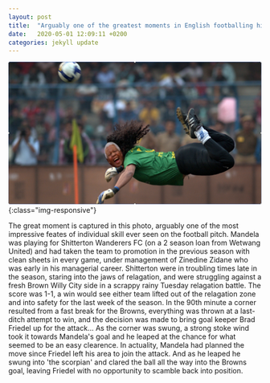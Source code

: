 ```yaml
---
layout: post
title:  "Arguably one of the greatest moments in English footballing history..but long forgotten."
date:   2020-05-01 12:09:11 +0200
categories: jekyll update
---
```

![The great moment captured](/images/NM_goal.png){:class="img-responsive"}


The great moment is captured in this photo, arguably one of the most impressive feates of individual skill ever seen on the football pitch. Mandela was playing for Shitterton Wanderers FC (on a 2 season loan from Wetwang United) and had taken the team to promotion in the previous season with clean sheets in every game, under management of Zinedine Zidane who was early in his managerial career. Shitterton were in troubling times late in the season, staring into the jaws of relagation, and were struggling against a fresh Brown Willy City side in a scrappy rainy Tuesday relagation battle. The score was 1-1, a win would see either team lifted out of the relagation zone and into safety for the last week of the season. In the 90th minute a corner resulted from a fast break for the Browns, everything was thrown at a last-ditch attempt to win, and the decision was made to bring goal keeper Brad Friedel up for the attack... As the corner was swung, a strong stoke wind took it towards Mandela's goal and he leaped at the chance for what seemed to be an easy clearence. In actuality, Mandela had planned the move since Friedel left his area to join the attack. And as he leaped he swung into 'the scorpian' and clared the ball all the way into the Browns goal, leaving Friedel with no opportunity to scamble back into position. 
